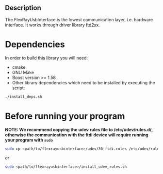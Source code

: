 ## Description ##
The FlexRayUsbInterface is the lowest communication layer, i.e. hardware interface.
It works through driver library [ftd2xx](http://www.ftdichip.com/Drivers/D2XX.htm).

# Dependencies #

In order to build this library you will need:
- cmake 
- GNU Make
- Boost version >= 1.58
- Other library dependencies which need to be installed by executing the script:
```bash
./install_deps.sh
```

# Before running your program #
__NOTE: We recommend copying the udev rules file to /etc/udev/rules.d/, otherwise the communication with the ftdi device will require running your program with `sudo`__

```bash
sudo cp <path/to/flexrayusbinterface>/udev/30-ftdi.rules /etc/udev/rules.d/
```
_or_
```bash
sudo <path/to/flexrayusbinterface>/install_udev_rules.sh
```
